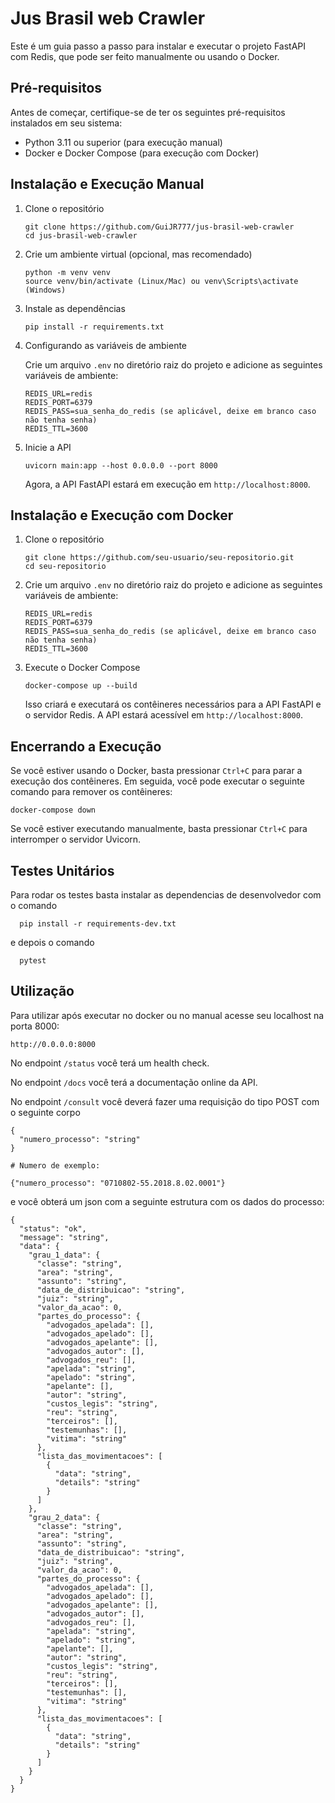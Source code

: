 # Jus Brasil web Crawler

Este é um guia passo a passo para instalar e executar o projeto FastAPI com Redis, que pode ser feito manualmente ou usando o Docker.

## Pré-requisitos

Antes de começar, certifique-se de ter os seguintes pré-requisitos instalados em seu sistema:

- Python 3.11 ou superior (para execução manual)
- Docker e Docker Compose (para execução com Docker)

## Instalação e Execução Manual

1. Clone o repositório

   ```
   git clone https://github.com/GuiJR777/jus-brasil-web-crawler
   cd jus-brasil-web-crawler
   ```
2. Crie um ambiente virtual (opcional, mas recomendado)

   ```
   python -m venv venv
   source venv/bin/activate (Linux/Mac) ou venv\Scripts\activate (Windows)
   ```
3. Instale as dependências

   ```
   pip install -r requirements.txt
   ```
4. Configurando as variáveis de ambiente

   Crie um arquivo `.env` no diretório raiz do projeto e adicione as seguintes variáveis de ambiente:

   ```
   REDIS_URL=redis
   REDIS_PORT=6379
   REDIS_PASS=sua_senha_do_redis (se aplicável, deixe em branco caso não tenha senha)
   REDIS_TTL=3600
   ```
5. Inicie a API

   ```
   uvicorn main:app --host 0.0.0.0 --port 8000
   ```

   Agora, a API FastAPI estará em execução em `http://localhost:8000`.

## Instalação e Execução com Docker

1. Clone o repositório

   ```
   git clone https://github.com/seu-usuario/seu-repositorio.git
   cd seu-repositorio
   ```
2. Crie um arquivo `.env` no diretório raiz do projeto e adicione as seguintes variáveis de ambiente:

   ```
   REDIS_URL=redis
   REDIS_PORT=6379
   REDIS_PASS=sua_senha_do_redis (se aplicável, deixe em branco caso não tenha senha)
   REDIS_TTL=3600
   ```
3. Execute o Docker Compose

   ```
   docker-compose up --build
   ```

   Isso criará e executará os contêineres necessários para a API FastAPI e o servidor Redis. A API estará acessível em `http://localhost:8000`.

## Encerrando a Execução

Se você estiver usando o Docker, basta pressionar `Ctrl+C` para parar a execução dos contêineres. Em seguida, você pode executar o seguinte comando para remover os contêineres:

```
docker-compose down
```

Se você estiver executando manualmente, basta pressionar `Ctrl+C` para interromper o servidor Uvicorn.

## Testes Unitários

Para rodar os testes basta instalar as dependencias de desenvolvedor com o comando
 ```
   pip install -r requirements-dev.txt
 ```
e depois o comando
 ```
   pytest
 ```

## Utilização

Para utilizar após executar no docker ou no manual acesse seu localhost na porta 8000:
```
http://0.0.0.0:8000
```
No endpoint `/status` você terá um health check.

No endpoint `/docs` você terá a documentação online da API.

No endpoint `/consult` você deverá fazer uma requisição do tipo POST com o seguinte corpo
```
{
  "numero_processo": "string"
}

# Numero de exemplo:

{"numero_processo": "0710802-55.2018.8.02.0001"}
```

e você obterá um json com a seguinte estrutura com os dados do processo:
```
{
  "status": "ok",
  "message": "string",
  "data": {
    "grau_1_data": {
      "classe": "string",
      "area": "string",
      "assunto": "string",
      "data_de_distribuicao": "string",
      "juiz": "string",
      "valor_da_acao": 0,
      "partes_do_processo": {
        "advogados_apelada": [],
        "advogados_apelado": [],
        "advogados_apelante": [],
        "advogados_autor": [],
        "advogados_reu": [],
        "apelada": "string",
        "apelado": "string",
        "apelante": [],
        "autor": "string",
        "custos_legis": "string",
        "reu": "string",
        "terceiros": [],
        "testemunhas": [],
        "vitima": "string"
      },
      "lista_das_movimentacoes": [
        {
          "data": "string",
          "details": "string"
        }
      ]
    },
    "grau_2_data": {
      "classe": "string",
      "area": "string",
      "assunto": "string",
      "data_de_distribuicao": "string",
      "juiz": "string",
      "valor_da_acao": 0,
      "partes_do_processo": {
        "advogados_apelada": [],
        "advogados_apelado": [],
        "advogados_apelante": [],
        "advogados_autor": [],
        "advogados_reu": [],
        "apelada": "string",
        "apelado": "string",
        "apelante": [],
        "autor": "string",
        "custos_legis": "string",
        "reu": "string",
        "terceiros": [],
        "testemunhas": [],
        "vitima": "string"
      },
      "lista_das_movimentacoes": [
        {
          "data": "string",
          "details": "string"
        }
      ]
    }
  }
}
```
